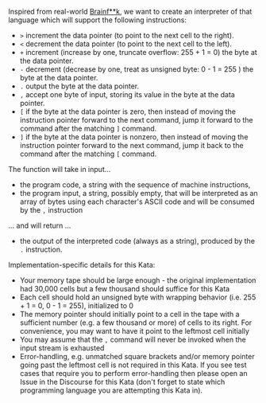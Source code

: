 <p>Inspired from real-world <a href="http://en.wikipedia.org/wiki/Brainfuck" data-turbolinks="false" target="_blank">Brainf**k</a>, we want to create an interpreter of that language which will support the following instructions:</p>
<ul>
<li><code>&gt;</code> increment the data pointer (to point to the next cell to the right).</li>
<li><code>&lt;</code> decrement the data pointer (to point to the next cell to the left).</li>
<li><code>+</code> increment (increase by one, truncate overflow: 255 + 1 = 0) the byte at the data pointer.</li>
<li><code>-</code> decrement (decrease by one, treat as unsigned byte: 0 - 1 = 255 ) the byte at the data pointer.</li>
<li><code>.</code> output the byte at the data pointer.</li>
<li><code>,</code> accept one byte of input, storing its value in the byte at the data pointer.</li>
<li><code>[</code> if the byte at the data pointer is zero, then instead of moving the instruction pointer forward to the next command, jump it forward to the command after the matching <code>]</code> command.</li>
<li><code>]</code> if the byte at the data pointer is nonzero, then instead of moving the instruction pointer forward to the next command, jump it back to the command after the matching <code>[</code> command.</li>
</ul>
<p>The function will take in input...</p>
<ul>
<li>the program code, a string with the sequence of machine instructions,</li>
<li>the program input, a string, possibly empty, that will be interpreted as an array of bytes using each character's ASCII code and will be consumed by the <code>,</code> instruction</li>
</ul>
<p>... and will return ...</p>
<ul>
<li>the output of the interpreted code (always as a string), produced by the <code>.</code> instruction.</li>
</ul>
<p>Implementation-specific details for this Kata:</p>
<ul>
<li>Your memory tape should be large enough - the original implementation had 30,000 cells but a few thousand should suffice for this Kata</li>
<li>Each cell should hold an unsigned byte with wrapping behavior (i.e. 255 + 1 = 0, 0 - 1 = 255), initialized to 0</li>
<li>The memory pointer should initially point to a cell in the tape with a sufficient number (e.g. a few thousand or more) of cells to its right. For convenience, you may want to have it point to the leftmost cell initially</li>
<li>You may assume that the <code>,</code> command will never be invoked when the input stream is exhausted</li>
<li>Error-handling, e.g. unmatched square brackets and/or memory pointer going past the leftmost cell is not required in this Kata. If you see test cases that require you to perform error-handling then please open an Issue in the Discourse for this Kata (don't forget to state which programming language you are attempting this Kata in).</li>
</ul>
